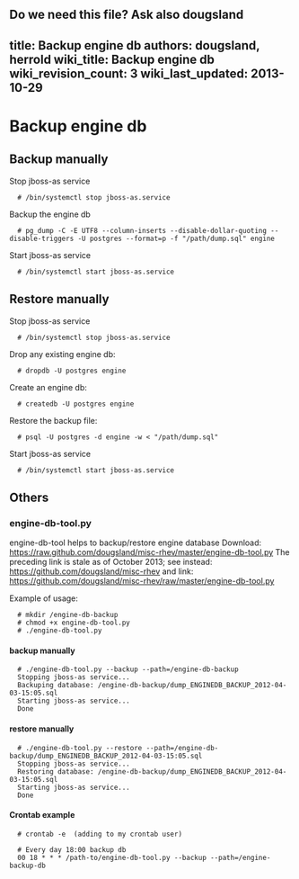 Do we need this file? Ask also dougsland
---
title: Backup engine db
authors: dougsland, herrold
wiki_title: Backup engine db
wiki_revision_count: 3
wiki_last_updated: 2013-10-29
---

<!-- TODO: Content review -->

# Backup engine db

## Backup manually

Stop jboss-as service

      # /bin/systemctl stop jboss-as.service

Backup the engine db

      # pg_dump -C -E UTF8 --column-inserts --disable-dollar-quoting --disable-triggers -U postgres --format=p -f "/path/dump.sql" engine

Start jboss-as service

      # /bin/systemctl start jboss-as.service

## Restore manually

Stop jboss-as service

      # /bin/systemctl stop jboss-as.service

Drop any existing engine db:

      # dropdb -U postgres engine

Create an engine db:

      # createdb -U postgres engine

Restore the backup file:

      # psql -U postgres -d engine -w < "/path/dump.sql"

Start jboss-as service

      # /bin/systemctl start jboss-as.service

## Others

### engine-db-tool.py

engine-db-tool helps to backup/restore engine database
Download: <https://raw.github.com/dougsland/misc-rhev/master/engine-db-tool.py> The preceding link is stale as of October 2013; see instead: <https://github.com/dougsland/misc-rhev> and link: <https://github.com/dougsland/misc-rhev/raw/master/engine-db-tool.py>

Example of usage:

      # mkdir /engine-db-backup
      # chmod +x engine-db-tool.py
      # ./engine-db-tool.py

#### backup manually

      # ./engine-db-tool.py --backup --path=/engine-db-backup
      Stopping jboss-as service...
      Backuping database: /engine-db-backup/dump_ENGINEDB_BACKUP_2012-04-03-15:05.sql
      Starting jboss-as service...
      Done

#### restore manually

      # ./engine-db-tool.py --restore --path=/engine-db-backup/dump_ENGINEDB_BACKUP_2012-04-03-15:05.sql
      Stopping jboss-as service...
      Restoring database: /engine-db-backup/dump_ENGINEDB_BACKUP_2012-04-03-15:05.sql
      Starting jboss-as service...
      Done

#### Crontab example

      # crontab -e  (adding to my crontab user)

      # Every day 18:00 backup db
      00 18 * * * /path-to/engine-db-tool.py --backup --path=/engine-backup-db
